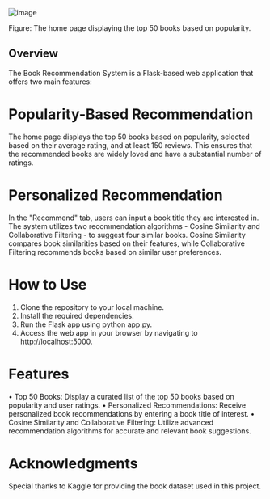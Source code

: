  ![image](https://github.com/KarishmaKolhe51/BookRecommendationSystem/assets/134826033/7e85ffc5-394c-4f60-9e12-8afd69bb129d)

Figure: The home page displaying the top 50 books based on popularity.

## Overview
The Book Recommendation System is a Flask-based web application that offers two main features:

# Popularity-Based Recommendation
The home page displays the top 50 books based on popularity, selected based on their average rating, and at least 150 reviews. This ensures that the recommended books are widely loved and have a substantial number of ratings.

# Personalized Recommendation
In the "Recommend" tab, users can input a book title they are interested in. The system utilizes two recommendation algorithms - Cosine Similarity and Collaborative Filtering - to suggest four similar books. Cosine Similarity compares book similarities based on their features, while Collaborative Filtering recommends books based on similar user preferences.

# How to Use
1.	Clone the repository to your local machine.
2.	Install the required dependencies.
3.	Run the Flask app using python app.py.
4.	Access the web app in your browser by navigating to http://localhost:5000.

# Features
•	Top 50 Books: Display a curated list of the top 50 books based on popularity and user ratings.
•	Personalized Recommendations: Receive personalized book recommendations by entering a book title of interest.
•	Cosine Similarity and Collaborative Filtering: Utilize advanced recommendation algorithms for accurate and relevant book suggestions.

# Acknowledgments
Special thanks to Kaggle for providing the book dataset used in this project.


